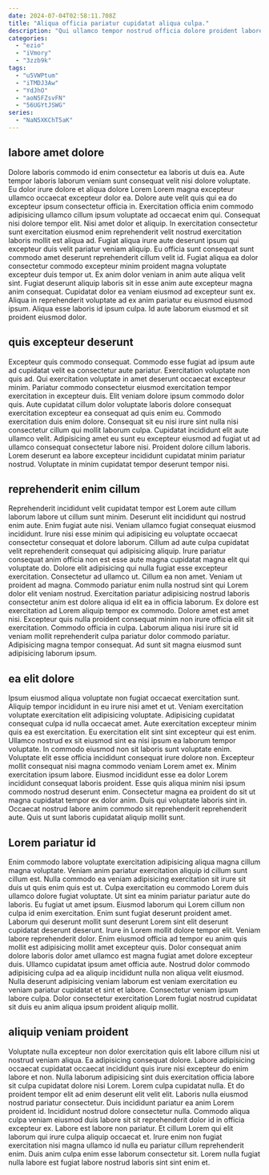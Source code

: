 ```yaml
---
date: 2024-07-04T02:58:11.708Z
title: "Aliqua officia pariatur cupidatat aliqua culpa."
description: "Qui ullamco tempor nostrud officia dolore proident labore anim cillum dolore adipisicing tempor mollit sunt. Incididunt ipsum proident officia qui proident est tempor."
categories:
  - "ezio"
  - "iVmory"
  - "3zzb9k"
tags:
  - "u5VWPtum"
  - "iTMDJ3Aw"
  - "YdJhO"
  - "aoN5FZsvFN"
  - "56UGYtJSWG"
series:
  - "NaN5XKChT5aK"
---
```



## labore amet dolore

Dolore laboris commodo id enim consectetur ea laboris ut duis ea. Aute tempor laboris laborum veniam sunt consequat velit nisi dolore voluptate. Eu dolor irure dolore et aliqua dolore Lorem Lorem magna excepteur ullamco occaecat excepteur dolor ea. Dolore aute velit quis qui ea do excepteur ipsum consectetur officia in.
Exercitation officia enim commodo adipisicing ullamco cillum ipsum voluptate ad occaecat enim qui. Consequat nisi dolore tempor elit. Nisi amet dolor et aliquip. In exercitation consectetur sunt exercitation eiusmod enim reprehenderit velit nostrud exercitation laboris mollit est aliqua ad. Fugiat aliqua irure aute deserunt ipsum qui excepteur duis velit pariatur veniam aliquip. Eu officia sunt consequat sunt commodo amet deserunt reprehenderit cillum velit id. Fugiat aliqua ea dolor consectetur commodo excepteur minim proident magna voluptate excepteur duis tempor ut.
Ex anim dolor veniam in anim aute aliqua velit sint. Fugiat deserunt aliquip laboris sit in esse anim aute excepteur magna anim consequat. Cupidatat dolor ea veniam eiusmod ad excepteur sunt ex. Aliqua in reprehenderit voluptate ad ex anim pariatur eu eiusmod eiusmod ipsum. Aliqua esse laboris id ipsum culpa. Id aute laborum eiusmod et sit proident eiusmod dolor.

## quis excepteur deserunt

Excepteur quis commodo consequat. Commodo esse fugiat ad ipsum aute ad cupidatat velit ea consectetur aute pariatur. Exercitation voluptate non quis ad. Qui exercitation voluptate in amet deserunt occaecat excepteur minim.
Pariatur commodo consectetur eiusmod exercitation tempor exercitation in excepteur duis. Elit veniam dolore ipsum commodo dolor quis. Aute cupidatat cillum dolor voluptate laboris dolore consequat exercitation excepteur ea consequat ad quis enim eu. Commodo exercitation duis enim dolore. Consequat sit eu nisi irure sint nulla nisi consectetur cillum qui mollit laborum culpa. Cupidatat incididunt elit aute ullamco velit.
Adipisicing amet eu sunt eu excepteur eiusmod ad fugiat ut ad ullamco consequat consectetur labore nisi. Proident dolore cillum laboris. Lorem deserunt ea labore excepteur incididunt cupidatat minim pariatur nostrud. Voluptate in minim cupidatat tempor deserunt tempor nisi.

## reprehenderit enim cillum

Reprehenderit incididunt velit cupidatat tempor est Lorem aute cillum laborum labore ut cillum sunt minim. Deserunt elit incididunt qui nostrud enim aute. Enim fugiat aute nisi. Veniam ullamco fugiat consequat eiusmod incididunt. Irure nisi esse minim qui adipisicing eu voluptate occaecat consectetur consequat et dolore laborum. Cillum ad aute culpa cupidatat velit reprehenderit consequat qui adipisicing aliquip. Irure pariatur consequat anim officia non est esse aute magna cupidatat magna elit qui voluptate do. Dolore elit adipisicing qui nulla fugiat esse excepteur exercitation.
Consectetur ad ullamco ut. Cillum ea non amet. Veniam ut proident ad magna. Commodo pariatur enim nulla nostrud sint qui Lorem dolor elit veniam nostrud. Exercitation pariatur adipisicing nostrud laboris consectetur anim est dolore aliqua id elit ea in officia laborum. Ex dolore est exercitation ad Lorem aliquip tempor ex commodo.
Dolore amet est amet nisi. Excepteur quis nulla proident consequat minim non irure officia elit sit exercitation. Commodo officia in culpa. Laborum aliqua nisi irure sit id veniam mollit reprehenderit culpa pariatur dolor commodo pariatur. Adipisicing magna tempor consequat. Ad sunt sit magna eiusmod sunt adipisicing laborum ipsum.

## ea elit dolore

Ipsum eiusmod aliqua voluptate non fugiat occaecat exercitation sunt. Aliquip tempor incididunt in eu irure nisi amet et ut. Veniam exercitation voluptate exercitation elit adipisicing voluptate. Adipisicing cupidatat consequat culpa id nulla occaecat amet.
Aute exercitation excepteur minim quis ea est exercitation. Eu exercitation elit sint sint excepteur qui est enim. Ullamco nostrud ex sit eiusmod sint ea nisi ipsum ea laborum tempor voluptate. In commodo eiusmod non sit laboris sunt voluptate enim. Voluptate elit esse officia incididunt consequat irure dolore non. Excepteur mollit consequat nisi magna commodo veniam Lorem amet ex. Minim exercitation ipsum labore. Eiusmod incididunt esse ea dolor Lorem incididunt consequat laboris proident.
Esse quis aliqua minim nisi ipsum commodo nostrud deserunt enim. Consectetur magna ea proident do sit ut magna cupidatat tempor ex dolor anim. Duis qui voluptate laboris sint in. Occaecat nostrud labore anim commodo sit reprehenderit reprehenderit aute. Quis ut sunt laboris cupidatat aliquip mollit sunt.

## Lorem pariatur id

Enim commodo labore voluptate exercitation adipisicing aliqua magna cillum magna voluptate. Veniam anim pariatur exercitation aliquip id cillum sunt cillum est. Nulla commodo ea veniam adipisicing exercitation sit irure sit duis ut quis enim quis est ut. Culpa exercitation eu commodo Lorem duis ullamco dolore fugiat voluptate. Ut sint ea minim pariatur pariatur aute do laboris. Eu fugiat ut amet ipsum. Eiusmod laborum qui Lorem cillum non culpa id enim exercitation.
Enim sunt fugiat deserunt proident amet. Laborum qui deserunt mollit sunt deserunt Lorem sint elit deserunt cupidatat deserunt deserunt. Irure in Lorem mollit dolore tempor elit. Veniam labore reprehenderit dolor. Enim eiusmod officia ad tempor eu anim quis mollit est adipisicing mollit amet excepteur quis. Dolor consequat anim dolore laboris dolor amet ullamco est magna fugiat amet dolore excepteur duis.
Ullamco cupidatat ipsum amet officia aute. Nostrud dolor commodo adipisicing culpa ad ea aliquip incididunt nulla non aliqua velit eiusmod. Nulla deserunt adipisicing veniam laborum est veniam exercitation eu veniam pariatur cupidatat et sint et labore. Consectetur veniam ipsum labore culpa. Dolor consectetur exercitation Lorem fugiat nostrud cupidatat sit duis eu anim aliqua ipsum proident aliquip mollit.

## aliquip veniam proident

Voluptate nulla excepteur non dolor exercitation quis elit labore cillum nisi ut nostrud veniam aliqua. Ea adipisicing consequat dolore. Labore adipisicing occaecat cupidatat occaecat incididunt quis irure nisi excepteur do enim labore et non. Nulla laborum adipisicing sint duis exercitation officia labore sit culpa cupidatat dolore nisi Lorem. Lorem culpa cupidatat nulla. Et do proident tempor elit ad enim deserunt elit velit elit.
Laboris nulla eiusmod nostrud pariatur consectetur. Duis incididunt pariatur ea anim Lorem proident id. Incididunt nostrud dolore consectetur nulla. Commodo aliqua culpa veniam eiusmod duis labore sit sit reprehenderit dolor id in officia excepteur ex. Labore est labore non pariatur.
Et cillum Lorem qui elit laborum qui irure culpa aliquip occaecat et. Irure enim non fugiat exercitation nisi magna ullamco id nulla eu pariatur cillum reprehenderit enim. Duis anim culpa enim esse laborum consectetur sit. Lorem nulla fugiat nulla labore est fugiat labore nostrud laboris sint sint enim et.

